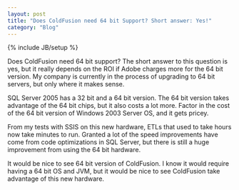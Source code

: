 ```yaml
---
layout: post
title: "Does ColdFusion need 64 bit Support? Short answer: Yes!"
category: "Blog"
---
```

{% include JB/setup %}

Does ColdFusion need 64 bit support? The short answer to this question is yes, but it really depends on the ROI if Adobe charges more for the 64 bit version. My company is currently in the process of upgrading to 64 bit servers, but only where it makes sense.

SQL Server 2005 has a 32 bit and a 64 bit version. The 64 bit version takes advantage of the 64 bit chips, but it also costs a lot more. Factor in the cost of the 64 bit version of Windows 2003 Server OS, and it gets pricey.

From my tests with SSIS on this new hardware, ETLs that used to take hours now take minutes to run. Granted a lot of the speed improvements have come from code optimizations in SQL Server, but there is still a huge improvement from using the 64 bit hardware.

It would be nice to see 64 bit version of ColdFusion. I know it would require having a 64 bit OS and JVM, but it would be nice to see ColdFusion take advantage of this new hardware.